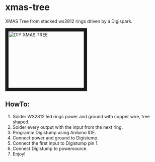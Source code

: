 # xmas-tree
XMAS Tree from stacked ws2812 rings driven by a Digispark.

<a href="http://www.youtube.com/watch?feature=player_embedded&v=Fm5TMvk3bUo
" target="_blank"><img src="http://img.youtube.com/vi/Fm5TMvk3bUo/0.jpg" 
alt="DIY XMAS TREE" width="240" height="180" border="10" /></a>

## HowTo:

1. Solder WS2812 led rings power and ground with copper wire, tree shaped.
2. Solder every output with the input from the next ring.
3. Programm Digistump using Arduino IDE.
4. Connect power and ground to Digistump.
5. Connect the first input to Digistump pin 1.
6. Connect Digistump to powersource.
7. Enjoy!
